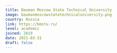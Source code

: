 ```yaml
---
title: Bauman Moscow State Technical University
image: baumanmoscowstatetechnicaluniversity.png
country: Russia
link: https://bmstu.ru/
level: academic
joined: 2019
date: 2021-03-31
draft: false
---
```

